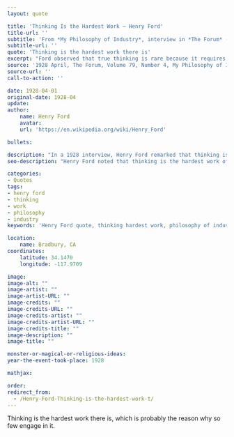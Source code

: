```yaml
---
layout: quote

title: 'Thinking Is the Hardest Work – Henry Ford'
title-url: ''
subtitle: 'From *My Philosophy of Industry*, interview in *The Forum* (April 1928)'
subtitle-url: ''
quote: 'Thinking is the hardest work there is'
excerpt: "Ford observed that true thinking is rare because it requires immense effort."
source: '1928 April, The Forum, Volume 79, Number 4, My Philosophy of Industry by Henry Ford, Interview conducted by Fay Leone Faurote'
source-url: ''
call-to-action: ''

date: 1928-04-01
original-date: 1928-04
update:
author:
    name: Henry Ford
    avatar: 
    url: 'https://en.wikipedia.org/wiki/Henry_Ford'

bullets:

description: "In a 1928 interview, Henry Ford remarked that thinking is the hardest kind of work, which is why so few people practice it consistently."
seo-description: "Henry Ford noted that thinking is the hardest work of all—explaining why so few truly engage in it."

categories:
- Quotes
tags:
- henry ford
- thinking
- work
- philosophy
- industry
keywords: 'Henry Ford quote, thinking hardest work, philosophy of industry, The Forum 1928, importance of thinking, work ethic, Ford wisdom'

location:
    name: Bradbury, CA
coordinates:
    latitude: 34.1470
    longitude: -117.9709

image:
image-alt: ""
image-artist: ""
image-artist-URL: ""
image-credits: ""
image-credits-URL: ""
image-credits-artist: ""
image-credits-artist-URL: ""
image-credits-title: ""
image-description: ""
image-title: ""

monster-or-magical-or-religious-ideas: 
year-the-event-took-place: 1928

mathjax: 

order: 
redirect_from:
  - /Henry-Ford-Thinking-is-the-hardest-work-t/
---
```

Thinking is the hardest work there is, which is probably the reason why so few engage in it.